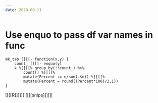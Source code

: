 ```yaml
---
date: 2020-09-11
---
```


# Use enquo to pass df var names in func

	mk_tab [[[[- function(x,y) {
  		count_ [[[[- enquo(y)
  		x %[[[[% group_by(!!count_) %>% 
    		count() %[[[[% 
    		mutate(Percent := n/sum(.$n)) %[[[[% 
    		mutate(Percent = round((Percent*100)/2,1))
	}

[[[[R]]]]][
[[[[snips]]]]][
